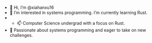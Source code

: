 - 👋 Hi, I’m @xiahanxu16
- 👀 I’m interested in systems programming. I’m currently learning Rust.
- - 📫 Computer Science undergrad with a focus on Rust. 
- 🌱 Passionate about systems programming and eager to take on new challenges.
